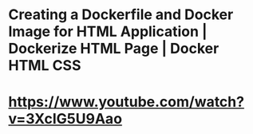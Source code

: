 # Creating a Dockerfile and Docker Image for HTML Application | Dockerize HTML Page | Docker HTML CSS
# https://www.youtube.com/watch?v=3XcIG5U9Aao